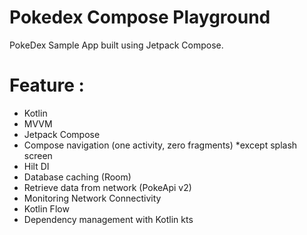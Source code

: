 # Pokedex Compose Playground

PokeDex Sample App built using Jetpack Compose.

# Feature :
- Kotlin
- MVVM
- Jetpack Compose
- Compose navigation (one activity, zero fragments) *except splash screen
- Hilt DI
- Database caching (Room)
- Retrieve data from network (PokeApi v2)
- Monitoring Network Connectivity
- Kotlin Flow
- Dependency management with Kotlin kts
